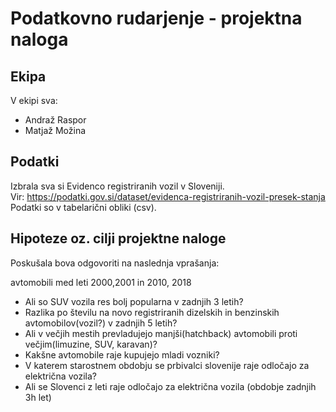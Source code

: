 ﻿# Podatkovno rudarjenje - projektna naloga #

## Ekipa ##

V ekipi sva:
* Andraž Raspor
* Matjaž Možina

## Podatki ##

Izbrala sva si Evidenco registriranih vozil v Sloveniji.  
Vir: https://podatki.gov.si/dataset/evidenca-registriranih-vozil-presek-stanja   
Podatki so v tabelarični obliki (csv).  

## Hipoteze oz. cilji projektne naloge ##

Poskušala bova odgovoriti na naslednja vprašanja:

avtomobili med leti 2000,2001 in 2010, 2018

* Ali so SUV vozila res bolj popularna v zadnjih 3 letih?
* Razlika po številu na novo registriranih dizelskih in benzinskih avtomobilov(vozil?) v zadnjih 5 letih?
* Ali v večjih mestih prevladujejo manjši(hatchback) avtomobili proti večjim(limuzine, SUV, karavan)? 
* Kakšne avtomobile raje kupujejo mladi vozniki?
* V katerem starostnem obdobju se prbivalci slovenije raje odločajo za električna vozila?
* Ali se Slovenci z leti raje odločajo za električna vozila (obdobje zadnjih 3h let)